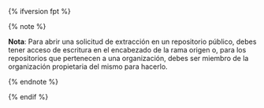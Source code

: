{% ifversion fpt %}

{% note %}

**Nota**: Para abrir una solicitud de extracción en un repositorio público, debes tener acceso de escritura en el encabezado de la rama origen o, para los repositorios que pertenecen a una organización, debes ser miembro de la organización propietaria del mismo para hacerlo.

{% endnote %}

{% endif %}

